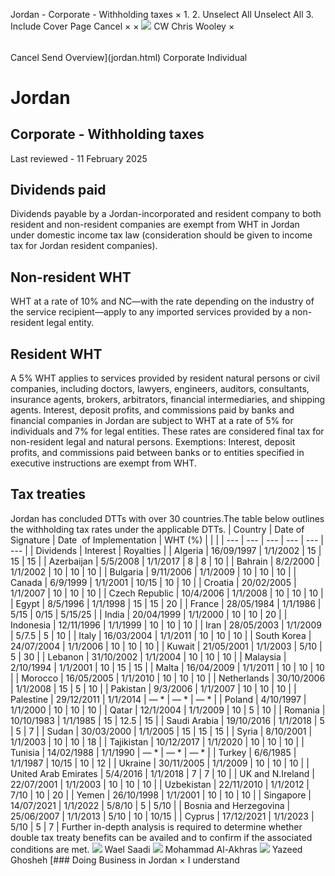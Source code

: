 Jordan - Corporate - Withholding taxes
×
1.
2.
Unselect All
Unselect All
3.
Include Cover Page
Cancel
×
×
![](-/media/world-wide-tax-summaries/attachments/global---chris-wooley.ashx%3Frev=ac5e5f3223b34096b1afc2a6009c7320&revision=ac5e5f32-23b3-4096-b1af-c2a6009c7320&hash=859B7ADC84DC2CBEC9760E9E6EE7DE6D0A8BFCDF)
CW
Chris Wooley
×
######
Cancel
Send
Overview](jordan.html)
Corporate
Individual
# Jordan
## Corporate - Withholding taxes
Last reviewed - 11 February 2025
## Dividends paid
Dividends payable by a Jordan-incorporated and resident company to both resident and non-resident companies are exempt from WHT in Jordan under domestic income tax law (consideration should be given to income tax for Jordan resident companies).
## Non-resident WHT
WHT at a rate of 10% and NC—with the rate depending on the industry of the service recipient—apply to any imported services provided by a non-resident legal entity.
## Resident WHT
A 5% WHT applies to services provided by resident natural persons or civil companies, including doctors, lawyers, engineers, auditors, consultants, insurance agents, brokers, arbitrators, financial intermediaries, and shipping agents.
Interest, deposit profits, and commissions paid by banks and financial companies in Jordan are subject to WHT at a rate of 5% for individuals and 7% for legal entities. These rates are considered final tax for non-resident legal and natural persons.
Exemptions: Interest, deposit profits, and commissions paid between banks or to entities specified in executive instructions are exempt from WHT.
## Tax treaties
Jordan has concluded DTTs with over 30 countries.The table below outlines the withholding tax rates under the applicable DTTs.
| Country | Date of Signature | Date  of Implementation | WHT (%) | | |
| --- | --- | --- | --- | --- | --- |
| Dividends | Interest | Royalties |
| Algeria | 16/09/1997 | 1/1/2002 | 15 | 15 | 15 |
| Azerbaijan | 5/5/2008 | 1/1/2017 | 8 | 8 | 10 |
| Bahrain | 8/2/2000 | 1/1/2002 | 10 | 10 | 10 |
| Bulgaria | 9/11/2006 | 1/1/2009 | 10 | 10 | 10 |
| Canada | 6/9/1999 | 1/1/2001 | 10/15 | 10 | 10 |
| Croatia | 20/02/2005 | 1/1/2007 | 10 | 10 | 10 |
| Czech Republic | 10/4/2006 | 1/1/2008 | 10 | 10 | 10 |
| Egypt | 8/5/1996 | 1/1/1998 | 15 | 15 | 20 |
| France | 28/05/1984 | 1/1/1986 | 5/15 | 0/15 | 5/15/25 |
| India | 20/04/1999 | 1/1/2000 | 10 | 10 | 20 |
| Indonesia | 12/11/1996 | 1/1/1999 | 10 | 10 | 10 |
| Iran | 28/05/2003 | 1/1/2009 | 5/7.5 | 5 | 10 |
| Italy | 16/03/2004 | 1/1/2011 | 10 | 10 | 10 |
| South Korea | 24/07/2004 | 1/1/2006 | 10 | 10 | 10 |
| Kuwait | 21/05/2001 | 1/1/2003 | 5/10 | 5 | 30 |
| Lebanon | 31/10/2002 | 1/1/2004 | 10 | 10 | 10 |
| Malaysia | 2/10/1994 | 1/1/2001 | 10 | 15 | 15 |
| Malta | 16/04/2009 | 1/1/2011 | 10 | 10 | 10 |
| Morocco | 16/05/2005 | 1/1/2010 | 10 | 10 | 10 |
| Netherlands | 30/10/2006 | 1/1/2008 | 15 | 5 | 10 |
| Pakistan | 9/3/2006 | 1/1/2007 | 10 | 10 | 10 |
| Palestine | 29/12/2011 | 1/1/2014 | — \* | — \* | — \* |
| Poland | 4/10/1997 | 1/1/2000 | 10 | 10 | 10 |
| Qatar | 12/1/2004 | 1/1/2009 | 10 | 5 | 10 |
| Romania | 10/10/1983 | 1/1/1985 | 15 | 12.5 | 15 |
| Saudi Arabia | 19/10/2016 | 1/1/2018 | 5 | 5 | 7 |
| Sudan | 30/03/2000 | 1/1/2005 | 15 | 15 | 15 |
| Syria | 8/10/2001 | 1/1/2003 | 10 | 10 | 18 |
| Tajikistan | 10/12/2017 | 1/1/2020 | 10 | 10 | 10 |
| Tunisia | 14/02/1988 | 1/1/1990 | — \* | — \* | — \* |
| Turkey | 6/6/1985 | 1/1/1987 | 10/15 | 10 | 12 |
| Ukraine | 30/11/2005 | 1/1/2009 | 10 | 10 | 10 |
| United Arab Emirates | 5/4/2016 | 1/1/2018 | 7 | 7 | 10 |
| UK and N.Ireland | 22/07/2001 | 1/1/2003 | 10 | 10 | 10 |
| Uzbekistan | 22/11/2010 | 1/1/2012 | 7/10 | 10 | 20 |
| Yemen | 26/10/1998 | 1/1/2001 | 10 | 10 | 10 |
| Singapore | 14/07/2021 | 1/1/2022 | 5/8/10 | 5 | 5/10 |
| Bosnia and Herzegovina | 25/06/2007 | 1/1/2013 | 5/10 | 10 | 10/15 |
| Cyprus | 17/12/2021 | 1/1/2023 | 5/10 | 5 | 7 |
Further in-depth analysis is required to determine whether double tax treaty benefits can be availed and to confirm if the associated conditions are met.
![](-/media/world-wide-tax-summaries/jordanwael-h-sadijordan--waelsaadijpg20210727181233084.ashx%3Frev=b3502b0f8c2c46fb9be543b89480b7b7&revision=b3502b0f-8c2c-46fb-9be5-43b89480b7b7&hash=1F2E718DF30DF5A58FD699AA607FB095B496148C)
Wael Saadi
![](-/media/world-wide-tax-summaries/attachments/jordan---mohammad-al-akhras.ashx%3Frev=d838384fd1664fa29be44b2883be48ec&revision=d838384f-d166-4fa2-9be4-4b2883be48ec&hash=4FF5A0224ACB31BA78DE3E79B3A37A2AB509901D)
Mohammad Al-Akhras
![](-/media/world-wide-tax-summaries/jordanyazeed-ghoshehyazeed-ghoshehjpg20201228030214923.ashx%3Frev=c3007f0ac395407c836ebf69d10434a5&revision=c3007f0a-c395-407c-836e-bf69d10434a5&hash=1E963D9775025DB09C8F29E8A34957A4DB23F920)
Yazeed Ghosheh
[### Doing Business in Jordan
×
I understand